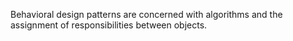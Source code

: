 Behavioral design patterns are concerned with algorithms and the assignment of responsibilities between objects.


